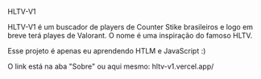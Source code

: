 HLTV-V1

HLTV-V1 é um buscador de players de Counter Stike brasileiros e logo em breve terá playes de Valorant.
O nome é uma inspiração do famoso HLTV.

Esse projeto é apenas eu aprendendo HTLM e JavaScript :)

O link está na aba "Sobre" ou aqui mesmo: hltv-v1.vercel.app/
